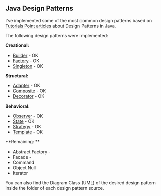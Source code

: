 ## Java Design Patterns ##

I've implemented some of the most common design patterns based on [Tutorials Point articles](http://www.tutorialspoint.com/design_pattern/index.htm) about Design Patterns in Java.

The following design patterns were implemented:

**Creational:**

- [Builder](src/creational/builder) - OK
- [Factory](src/creational/factory) - OK
- [Singleton](src/creational/singleton) - OK

**Structural:**

- [Adapter](src/structural/adapter) - OK
- [Composite](src/structural/composite) - OK
- [Decorator](src/structural/decorator) - OK 

**Behavioral:**

- [Observer](src/behavioral/observer) - OK 
- [State](src/behavioral/state) - OK
- [Strategy](src/behavioral/strategy) - OK
- [Template](src/behavioral/template) - OK

**Remaining: **

- Abstract Factory - 
- Facade - 
- Command 
- Object Null 
- Iterator 

You can also find the Diagram Class (UML) of the desired design pattern inside the folder of each design pattern source. 
